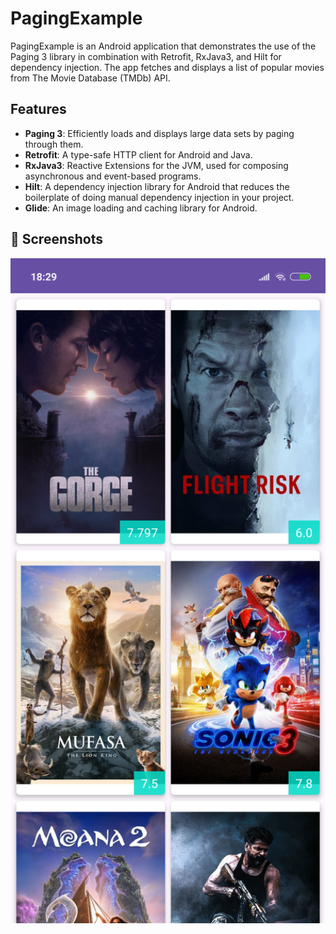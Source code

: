 # PagingExample

PagingExample is an Android application that demonstrates the use of the Paging 3 library in combination with Retrofit, RxJava3, and Hilt for dependency injection. The app fetches and displays a list of popular movies from The Movie Database (TMDb) API.

## Features

- **Paging 3**: Efficiently loads and displays large data sets by paging through them.
- **Retrofit**: A type-safe HTTP client for Android and Java.
- **RxJava3**: Reactive Extensions for the JVM, used for composing asynchronous and event-based programs.
- **Hilt**: A dependency injection library for Android that reduces the boilerplate of doing manual dependency injection in your project.
- **Glide**: An image loading and caching library for Android.

## 📸 Screenshots
<img src="screenshots/screenshot_1.png" alt="content Screen" width="600"/>


